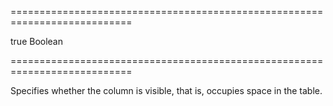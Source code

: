===========================================================================
<!--default-->true<!--/default-->
<!--type-->Boolean<!--/type-->
===========================================================================

<!--shortDescription-->
Specifies whether the column is visible, that is, occupies space in the table.
<!--/shortDescription-->

<!--fullDescription-->

<!--/fullDescription-->
